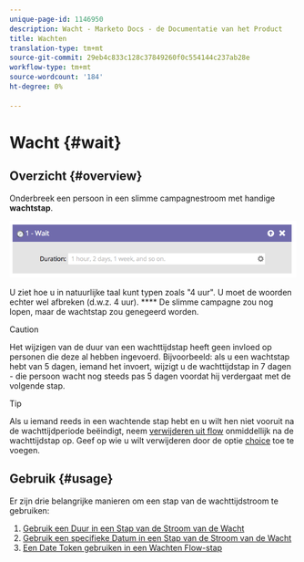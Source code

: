 ```yaml
---
unique-page-id: 1146950
description: Wacht - Marketo Docs - de Documentatie van het Product
title: Wachten
translation-type: tm+mt
source-git-commit: 29eb4c833c128c37849260f0c554144c237ab28e
workflow-type: tm+mt
source-wordcount: '184'
ht-degree: 0%

---
```



# Wacht {#wait}

## Overzicht {#overview}

Onderbreek een persoon in een slimme campagnestroom met handige **wachtstap**.

![](assets/wait-overview.png)

U ziet hoe u in natuurlijke taal kunt typen zoals &quot;4 uur&quot;. U moet de woorden echter wel afbreken (d.w.z. 4 uur). **** De slimme campagne zou nog lopen, maar de wachtstap zou genegeerd worden.

>[!CAUTION]
>
>Het wijzigen van de duur van een wachttijdstap heeft geen invloed op personen die deze al hebben ingevoerd. Bijvoorbeeld: als u een wachtstap hebt van 5 dagen, iemand het invoert, wijzigt u de wachttijdstap in 7 dagen - die persoon wacht nog steeds pas 5 dagen voordat hij verdergaat met de volgende stap.

>[!TIP]
>
>Als u iemand reeds in een wachtende stap hebt en u wilt hen niet vooruit na de wachttijdperiode beëindigt, neem [verwijderen uit flow](/help/marketo/product-docs/core-marketo-concepts/smart-campaigns/flow-actions/remove-from-flow.md) onmiddellijk na de wachttijdstap op. Geef op wie u wilt verwijderen door de optie [choice](/help/marketo/product-docs/core-marketo-concepts/smart-campaigns/flow-actions/use-add-choice-in-a-flow-step.md) toe te voegen.

## Gebruik {#usage}

Er zijn drie belangrijke manieren om een stap van de wachttijdstroom te gebruiken:

1. [Gebruik een Duur in een Stap van de Stroom van de Wacht](/help/marketo/product-docs/core-marketo-concepts/smart-campaigns/flow-actions/wait/use-a-duration-in-a-wait-flow-step.md)
1. [Gebruik een specifieke Datum in een Stap van de Stroom van de Wacht](/help/marketo/product-docs/core-marketo-concepts/smart-campaigns/flow-actions/wait/use-a-specific-date-in-a-wait-flow-step.md)
1. [Een Date Token gebruiken in een Wachten Flow-stap](/help/marketo/product-docs/core-marketo-concepts/smart-campaigns/flow-actions/wait/use-a-date-token-in-a-wait-flow-step.md)
